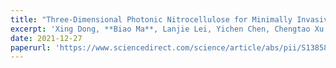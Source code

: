 ```yaml
---
title: "Three-Dimensional Photonic Nitrocellulose for Minimally Invasive Detection of Biomarker in Tumor Interstitial Fluid"
excerpt: 'Xing Dong, **Biao Ma**, Lanjie Lei, Yichen Chen, Chengtao Xu, Chao Zhao, Hong Liu* . **Chem. Eng. J.**, 2021, 134234.'
date: 2021-12-27
paperurl: 'https://www.sciencedirect.com/science/article/abs/pii/S1385894721058071'
---
```

